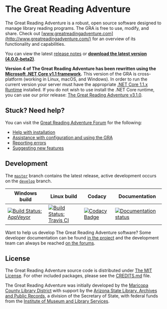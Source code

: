 # The Great Reading Adventure
The Great Reading Adventure is a robust, open source software designed to manage library reading programs. The GRA is free to use, modify, and share. Check out [www.greatreadingadventure.com](http://www.greatreadingadventure.com/) for an overview of its functionality and capabilities.

You can view the latest [release notes](https://github.com/MCLD/greatreadingadventure/releases/latest) or **[download the latest version (4.0.0-beta2)](https://github.com/MCLD/greatreadingadventure/releases/download/v4.0.0-beta2/GreatReadingAdventure-4.0.0-beta2.zip)**.

**Version 4 of The Great Reading Adventure has been rewritten using the [Microsoft .NET Core v1.1 framework](https://en.wikipedia.org/wiki/.NET_Framework#.NET_Core).** This version of the GRA is cross-platform (working in Linux, macOS, and Windows). In order to run the current version your server must have the appropriate [.NET Core 1.1.x Runtime](https://www.microsoft.com/net/download/all) installed. If you do not wish to use install the .NET Core runtime, you can use our prior release: [The Great Reading Adventure v3.1.0](https://github.com/MCLD/greatreadingadventure/releases/tag/v3.1.0).

## Stuck? Need help?
You can visit the [Great Reading Adventure Forum](http://forum.greatreadingadventure.com/) for the following:

* [Help with installation](http://forum.greatreadingadventure.com/c/install-issues)
* [Assistance with configuration and using the GRA](http://forum.greatreadingadventure.com/c/help)
* [Reporting errors](http://forum.greatreadingadventure.com/c/errors)
* [Suggesting new features](http://forum.greatreadingadventure.com/c/feature-requests)

## Development
The [`master`](https://github.com/mcld/greatreadingadventure/tree/master) branch contains the latest release, active development occurs on the [`develop`](https://github.com/mcld/greatreadingadventure/tree/develop) branch.

| Windows build | Linux build | Codacy | Documentation |
| --- | --- | --- | --- |
| [![Build Status: AppVeyor](https://ci.appveyor.com/api/projects/status/635iqqcivuq5uvx0/branch/develop?svg=true)](https://ci.appveyor.com/project/haraldnagel/greatreadingadventure) | [![Build Status: Travis CI](https://travis-ci.org/MCLD/greatreadingadventure.svg?branch=develop)](https://travis-ci.org/MCLD/greatreadingadventure) | [![Codacy Badge](https://api.codacy.com/project/badge/Grade/6a908113838c4b7f880ae2bebc16cf3e)](https://www.codacy.com/app/mcld/greatreadingadventure?utm_source=github.com&amp;utm_medium=referral&amp;utm_content=MCLD/greatreadingadventure&amp;utm_campaign=Badge_Grade) | [![Documentation status](https://readthedocs.org/projects/great-reading-adventure/badge/?version=latest)](https://readthedocs.org/projects/great-reading-adventure/) |

Want to help us develop The Great Reading Adventure software? Some developer documentation can be found [in the project](dev/) and the development team can always be reached [on the forums](http://forum.greatreadingadventure.com/).

## License
The Great Reading Adventure source code is distributed under [The MIT License](http://opensource.org/licenses/MIT). For other included packages, please see the [CREDITS.md](CREDITS.md) file.

The Great Reading Adventure was initially developed by the [Maricopa County Library District](http://www.mcldaz.org/) with support by the [Arizona State Library, Archives and Public Records](http://www.azlibrary.gov/), a division of the Secretary of State, with federal funds from the [Institute of Museum and Library Services](http://www.imls.gov/).
